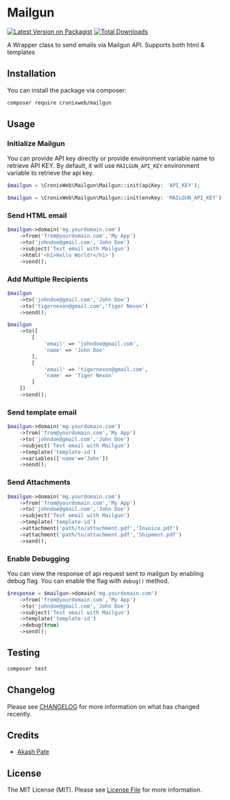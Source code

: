 # Mailgun

[![Latest Version on Packagist](https://img.shields.io/packagist/v/cronixweb/mailgun.svg?style=flat-square)](https://packagist.org/packages/cronixweb/mailgun)
[![Total Downloads](https://img.shields.io/packagist/dt/cronixweb/mailgun.svg?style=flat-square)](https://packagist.org/packages/cronixweb/mailgun)

A Wrapper class to send emails via Mailgun API. Supports both html & templates

## Installation

You can install the package via composer:

```bash
composer require cronixweb/mailgun
```



## Usage

### Initialize Mailgun
You can provide API key directly or provide environment variable name to retrieve API KEY. By default, it will use `MAILGUN_API_KEY` environment variable to retrieve the api key.

```php
$mailgun = \CronixWeb\Mailgun\Mailgun::init(apiKey: 'API_KEY');
```

```php
$mailgun = \CronixWeb\Mailgun\Mailgun::init(envKey: 'MAILGUN_API_KEY');
```

### Send HTML email

```php
$mailgun->domain('mg.yourdomain.com')
    ->from('from@yourdomain.com','My App')
    ->to('johndoe@gmail.com','John Doe')
    ->subject('Test email with Mailgun')
    ->html('<h1>Hello World!</h1>')
    ->send();
```

### Add Multiple Recipients

```php
$mailgun
    ->to('johndoe@gmail.com','John Doe')
    ->to('tigernexon@gmail.com','Tiger Nexon')
    ->send();
```

```php
$mailgun
    ->to([
        [
            'email' => 'johndoe@gmail.com',
            'name' => 'John Doe'
        ],
        [
            'email' => 'tigernexon@gmail.com',
            'name' => 'Tiger Nexon'
        ]
    ])
    ->send();
```

### Send template email

```php
$mailgun->domain('mg.yourdomain.com')
    ->from('from@yourdomain.com','My App')
    ->to('johndoe@gmail.com','John Doe')
    ->subject('Test email with Mailgun')
    ->template('template-id')
    ->variables(['name'=>'John'])
    ->send();
```

### Send Attachments

```php
$mailgun->domain('mg.yourdomain.com')
    ->from('from@yourdomain.com','My App')
    ->to('johndoe@gmail.com','John Doe')
    ->subject('Test email with Mailgun')
    ->template('template-id')
    ->attachment('path/to/attachment.pdf','Invoice.pdf')
    ->attachment('path/to/attachment.pdf','Shipment.pdf')
    ->send();
```

### Enable Debugging

You can view the response of api request sent to mailgun by enabling debug flag. You can enable the flag with `debug()` method.

```php
$response = $mailgun->domain('mg.yourdomain.com')
    ->from('from@yourdomain.com','My App')
    ->to('johndoe@gmail.com','John Doe')
    ->subject('Test email with Mailgun')
    ->template('template-id')
    ->debug(true)
    ->send();
```


## Testing

```bash
composer test
```

## Changelog

Please see [CHANGELOG](CHANGELOG.md) for more information on what has changed recently.

## Credits

- [Akash Pate](https://github.com/akashpate1)

## License

The MIT License (MIT). Please see [License File](LICENSE.md) for more information.
